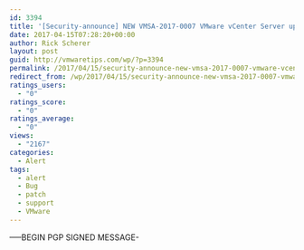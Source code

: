 ```yaml
---
id: 3394
title: '[Security-announce] NEW VMSA-2017-0007 VMware vCenter Server updates resolve a remote code execution vulnerability via BlazeDS'
date: 2017-04-15T07:28:20+00:00
author: Rick Scherer
layout: post
guid: http://vmwaretips.com/wp/?p=3394
permalink: /2017/04/15/security-announce-new-vmsa-2017-0007-vmware-vcenter-server-updates-resolve-a-remote-code-execution-vulnerability-via-blazeds-2/
redirect_from: /wp/2017/04/15/security-announce-new-vmsa-2017-0007-vmware-vcenter-server-updates-resolve-a-remote-code-execution-vulnerability-via-blazeds-2/
ratings_users:
  - "0"
ratings_score:
  - "0"
ratings_average:
  - "0"
views:
  - "2167"
categories:
  - Alert
tags:
  - alert
  - Bug
  - patch
  - support
  - VMware
---
```

&#8212;&#8211;BEGIN PGP SIGNED MESSAGE-